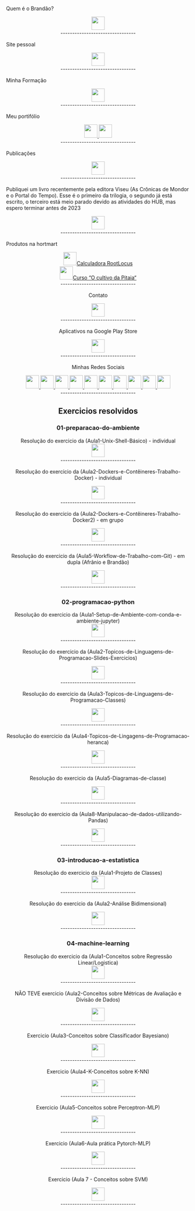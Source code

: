 
Quem é o Brandão?
<div style="text-align: center">
<a href="https://www.uflaniano.com.br/desenvolvedor"><img width="36" height="36" src="https://cdn4.iconfinder.com/data/icons/web-ui-color/128/Account-256.png" alt=""> </a>
<br>--------------------------------<br>
</div>

Site pessoal
<div style="text-align: center">
<a href="https://www.uflaniano.com.br/"><img width="36" height="36" src="https://cdn0.iconfinder.com/data/icons/simpline-mix/64/simpline_47-256.png" alt=""> </a>
<br>--------------------------------<br>
</div>

Minha Formação
<div style="text-align: center">
<a href="https://www.uflaniano.com.br/forma%C3%A7%C3%A3o"><img width="36" height="36" src="https://cdn3.iconfinder.com/data/icons/education-209/64/graduation-square-academic-cap-school-256.png" alt=""> </a>
<br>--------------------------------<br>
</div>

Meu portifólio
<div style="text-align: center">
<a href="https://www.uflaniano.com.br/portfólio"><img width="36" height="36" src="https://cdn0.iconfinder.com/data/icons/job-seeker/256/folder_job_seeker_employee_unemployee_work-256.png" alt=""> </a>
<a href="https://drive.google.com/file/d/1LrGs1VvdRfQOsTU-_xJIbh4qWWXKFyCU/view"><img width="36" height="36" src="https://cdn3.iconfinder.com/data/icons/document-icons-2/30/647710-pdf-256.png" alt=""> </a>
<br>--------------------------------<br>
</div>

Publicações
<div style="text-align: center">
<a href="https://www.uflaniano.com.br/publicações"><img width="36" height="36" src="https://cdn4.iconfinder.com/data/icons/small-n-flat/24/book-256.png" alt=""> </a>
<br>--------------------------------<br>
</div>  

Publiquei um livro recentemente pela editora Viseu (As Crônicas de Mondor e o Portal do Tempo). Esse é o primeiro da trilogia, o segundo já está escrito, o terceiro está meio parado devido as atividades do HUB, mas espero terminar antes de 2023
<div style="text-align: center">
<a href="https://www.eviseu.com/pt/livros/2035/as-cronicas-de-mondor-e-o-portal-do-tempo/"><img width="36" height="36" src="https://cdn4.iconfinder.com/data/icons/small-n-flat/24/book-256.png" alt=""> </a>
<br>--------------------------------<br>
</div>

Produtos na hortmart
<div style="text-align: center">
<a href="https://www.hotmart.com/product/root-locus/K55859934C"><img width="36" height="36" src="https://cdn0.iconfinder.com/data/icons/tuts/256/calculator.png" alt="">Calculadora RootLocus</a>
<div style="text-align: center">
<a href="https://agroaki.kpages.online/cursopitaia"><img width="36" height="36" src="https://cdn1.iconfinder.com/data/icons/fruit-6/128/icon_fruit1-20-256.png" alt="">Curso “O cultivo da Pitaia“ </a>  
<br>--------------------------------<br>
</div>
  
Contato 
<div style="text-align: center">
<a href="mailto:contato@uflaniano.com.br"><img width="36" height="36" src="https://cdn4.iconfinder.com/data/icons/social-media-logos-6/512/112-gmail_email_mail-512.png" alt=""> </a>
<br>--------------------------------<br>
</div>

Aplicativos na Google Play Store 
<div style="text-align: center">
<a href="https://play.google.com/store/apps/developer?id=Uflaniano"><img width="36" height="36" src="https://cdn1.iconfinder.com/data/icons/logotypes/32/android-256.png" alt=""> </a>
<br>--------------------------------<br>
</div>

Minhas Redes Sociais 

<div style="text-align: center">
<a href="http://buscatextual.cnpq.br/buscatextual/visualizacv.do?id=K4817683Y6"><img width="36" height="36" src="https://cdn2.iconfinder.com/data/icons/bitsies/128/EditDocument-512.png" alt=""> </a>
<a href="https://github.com/zolpy"><img width="36" height="36" src="https://cdn3.iconfinder.com/data/icons/social-media-2169/24/social_media_social_media_logo_github_2-512.png" alt=""> </a>
<a href="https://www.linkedin.com/in/luiz-carlos-brand%C3%A3o-junior-605b94b1/"><img width="36" height="36" src="https://cdn2.iconfinder.com/data/icons/social-media-2285/512/1_Linkedin_unofficial_colored_svg-512.png" alt=""> </a>
<a href="https://twitter.com/uflaniano"><img width="36" height="36" src="https://cdn2.iconfinder.com/data/icons/social-media-2285/512/1_Twitter3_colored_svg-512.png" alt=""> </a>
<a href="https://www.facebook.com/uflaniano"><img width="36" height="36" src="https://cdn1.iconfinder.com/data/icons/logotypes/32/square-facebook-512.png" alt=""> </a>
<a href="https://www.instagram.com/uflaniano/"><img width="36" height="36" src="https://cdn2.iconfinder.com/data/icons/social-media-applications/64/social_media_applications_3-instagram-512.png" alt=""> </a>
<a href="https://br.pinterest.com/uflaniano/"><img width="36" height="36" src="https://cdn2.iconfinder.com/data/icons/2018-social-media-app-logos/1000/2018_social_media_popular_app_logo_pinterest-512.png" alt=""> </a>
<a href="https://www.tiktok.com/@uflaniano"><img width="36" height="36" src="https://cdn4.iconfinder.com/data/icons/logos-brands-in-colors/2840/tiktok-logo-512.png" alt=""> </a>
<a href="https://www.youtube.com/channel/UCc6XH0e8US45u5IkoF6Ul0A"><img width="36" height="36" src="https://cdn4.iconfinder.com/data/icons/socialcones/508/YouTube-512.png" alt=""> </a>
<a href="https://hub.docker.com/u/uflaniano"><img width="36" height="36" src="https://cdn3.iconfinder.com/data/icons/social-media-2169/24/social_media_social_media_logo_docker-512.png" alt=""> </a>
 <br>--------------------------------<br>
</div>
  
<h2>Exercicios resolvidos </h2>
<h3>01-preparacao-do-ambiente</h3>
Resolução do exercicio da (Aula1-Unix-Shell-Básico) - individual
<div style="text-align: center">
<a href="https://github.com/zolpy/01-preparacao-do-ambiente/tree/main/Repostas"><img width="36" height="36" src="https://cdn2.iconfinder.com/data/icons/superglyph-os/30/linux-256.png" alt=""> </a>
<br>--------------------------------<br>
</div>  
  
Resolução do exercicio da (Aula2-Dockers-e-Contêineres-Trabalho-Docker) - individual
<div style="text-align: center">
<a href="https://hub.docker.com/r/uflaniano/agora_vai"><img width="36" height="36" src="https://cdn1.iconfinder.com/data/icons/social-media-2106/24/social_media_social_media_logo_docker-256.png" alt=""> </a>
<br>--------------------------------<br>
</div>

Resolução do exercicio da (Aula2-Dockers-e-Contêineres-Trabalho-Docker2) - em grupo
<div style="text-align: center">
<a href="https://hub.docker.com/r/uflaniano/team3"><img width="36" height="36" src="https://cdn3.iconfinder.com/data/icons/social-media-2169/24/social_media_social_media_logo_docker-256.png" alt=""> </a>
<br>--------------------------------<br>
</div>  
  
Resolução do exercicio da (Aula5-Workflow-de-Trabalho-com-Git) - em dupla (Afrânio e Brandão)
<div style="text-align: center">
<a href="https://github.com/zolpy/aula5-Workflow-de-Trabalho-com-Git-exercicios/tree/master"><img width="36" height="36" src="https://cdn0.iconfinder.com/data/icons/citycons/150/Citycons_plane-256.png" alt=""> </a>
<br>--------------------------------<br>
</div>  


  <h3>02-programacao-python</h3>  
  Resolução do exercicio da (Aula1-Setup-de-Ambiente-com-conda-e-ambiente-jupyter)
<div style="text-align: center">
<a href="https://github.com/zolpy/Hub-ia-senai-londrina-pr/tree/main/02-programacao-python/exercicios_resolvidos/Aula1-Setup-de-Ambiente-com-conda-e-ambiente-jupyter"><img width="36" height="36" src="https://cdn3.iconfinder.com/data/icons/logos-and-brands-adobe/512/267_Python-256.png" alt=""> </a>
<br>--------------------------------<br>
</div>  

Resolução do exercicio da (Aula2-Topicos-de-Linguagens-de-Programacao-Slides-Exercicios)
<div style="text-align: center">
<a href="https://github.com/zolpy/Hub-ia-senai-londrina-pr/tree/main/02-programacao-python/exercicios_resolvidos/Aula2-Topicos-de-Linguagens-de-Programacao-Slides-Exercicios"><img width="36" height="36" src="https://cdn3.iconfinder.com/data/icons/logos-and-brands-adobe/512/267_Python-256.png" alt=""> </a>
<br>--------------------------------<br>
</div>  

Resolução do exercicio da (Aula3-Topicos-de-Linguagens-de-Programacao-Classes)
<div style="text-align: center">
<a href="https://github.com/zolpy/Hub-ia-senai-londrina-pr/tree/main/02-programacao-python/exercicios_resolvidos/Aula3-Topicos-de-Linguagens-de-Programacao"><img width="36" height="36" src="https://cdn3.iconfinder.com/data/icons/logos-and-brands-adobe/512/267_Python-256.png" alt=""> </a>
<br>--------------------------------<br>
</div>  


Resolução do exercicio da (Aula4-Topicos-de-Lingagens-de-Programacao-heranca)
<div style="text-align: center">
<a href="https://github.com/zolpy/Hub-ia-senai-londrina-pr/tree/main/02-programacao-python/exercicios_resolvidos/Aula4-Topicos-de-Lingagens-de-Programacao-heranca"><img width="36" height="36" src="https://cdn3.iconfinder.com/data/icons/logos-and-brands-adobe/512/267_Python-256.png" alt=""> </a>
<br>--------------------------------<br>
</div>  


Resolução do exercicio da (Aula5-Diagramas-de-classe)
<div style="text-align: center">
<a href="https://github.com/zolpy/Hub-ia-senai-londrina-pr/tree/main/02-programacao-python/exercicios_resolvidos/Aula5-Diagramas-de-classe"><img width="36" height="36" src="https://cdn4.iconfinder.com/data/icons/infographics-chart-3/512/5-256.png" alt=""> </a>
<br>--------------------------------<br>
</div>  



Resolução do exercicio da (Aula8-Manipulacao-de-dados-utilizando-Pandas)
<div style="text-align: center">
<a href="https://github.com/zolpy/Hub-ia-senai-londrina-pr/tree/main/02-programacao-python/exercicios_resolvidos/Aula8-Manipulacao-de-dados-utilizando-Pandas"><img width="36" height="36" src="https://cdn-icons-png.flaticon.com/512/375/375141.png" alt=""> </a>
<br>--------------------------------<br>
</div>  

<h3>03-introducao-a-estatistica</h3>  
Resolução do exercicio da (Aula1-Projeto de Classes)
<div style="text-align: center">
<a href="https://github.com/zolpy/Hub-ia-senai-londrina-pr/tree/main/03-introducao-a-estatistica/exercicios/aula1"><img width="36" height="36" src="https://www.pngkey.com/png/full/481-4819402_nasa-logo-png-transparent-logo-nasa-hd-png.png" alt=""> </a>
<br>--------------------------------<br>
</div>  
  
Resolução do exercicio da (Aula2-Análise Bidimensional)
<div style="text-align: center">
<a href="https://github.com/zolpy/Hub-ia-senai-londrina-pr/tree/main/03-introducao-a-estatistica/exercicios/aula2"><img width="36" height="36" src="https://tmfilho.github.io/pyestbook/_static/logo-arte.png" alt=""> </a>
<br>--------------------------------<br>
</div>  
  
 <h3>04-machine-learning</h3>  
Resolução do exercicio da (Aula1-Conceitos sobre Regressão Linear/Logistica)
<div style="text-align: center">
<a href="https://github.com/zolpy/Hub-ia-senai-londrina-pr/tree/main/04-machine-learning/exercicios/aula1"><img width="36" height="36" src="https://cdn-icons-png.flaticon.com/512/2103/2103640.png" alt=""> </a>
<br>--------------------------------<br>
</div>   
  
  
NÃO TEVE exercicio (Aula2-Conceitos sobre Métricas de Avaliação e Divisão de Dados)
<div style="text-align: center">
<a href="https://github.com/zolpy/Hub-ia-senai-londrina-pr/tree/main/04-machine-learning/exercicios/aula2"><img width="36" height="36" src="https://contentools.com.br/wp-content/uploads/2016/02/manufacturing-metrics.jpg" alt=""> </a>
<br>--------------------------------<br>
</div>   

 Exercicio (Aula3-Conceitos sobre Classificador Bayesiano)
<div style="text-align: center">
<a href="https://github.com/zolpy/Hub-ia-senai-londrina-pr/tree/main/04-machine-learning/exercicios/aula3"><img width="36" height="36" src="https://cdn.shortpixel.ai/spai/w_912+q_+ret_img+to_webp/https://iaexpert.academy/wp-content/uploads/2019/04/image-10.png" alt=""> </a>
<br>--------------------------------<br>
</div>   
  
 Exercicio (Aula4-K-Conceitos sobre K-NN)
<div style="text-align: center">
<a href="https://github.com/zolpy/Hub-ia-senai-londrina-pr/blob/main/04-machine-learning/exercicios/aula4"><img width="36" height="36" src="https://www.researchgate.net/publication/301299690/figure/fig8/AS:362163605655552@1463357940708/KNN-algorithm-diagram.png" alt=""> </a>
<br>--------------------------------<br>
</div>     

 Exercicio (Aula5-Conceitos sobre Perceptron-MLP)
<div style="text-align: center">
<a href="https://github.com/zolpy/Hub-ia-senai-londrina-pr/blob/main/04-machine-learning/exercicios/aula5"><img width="36" height="36" src="https://www.pyimagedata.com/wp-content/uploads/2020/10/Cover.jpg" alt=""> </a>
<br>--------------------------------<br>
</div>     

 Exercicio (Aula6-Aula prática Pytorch-MLP)
<div style="text-align: center">
<a href="https://github.com/zolpy/Hub-ia-senai-londrina-pr/blob/main/04-machine-learning/exercicios/aula6"><img width="36" height="36" src="https://pytorch.org/assets/images/pytorch-logo.png" alt=""> </a>
<br>--------------------------------<br>
</div>     

 Exercicio (Aula 7 - Conceitos sobre SVM)
<div style="text-align: center">
<a href="https://github.com/zolpy/Hub-ia-senai-londrina-pr/blob/main/04-machine-learning/exercicios/aula7"><img width="36" height="36" src="https://i2.wp.com/r-posts.com/wp-content/uploads/2017/04/svm2.png" alt=""> </a>
<br>--------------------------------<br>
</div>      
  
